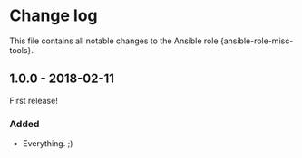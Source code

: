 # Change log

This file contains all notable changes to the Ansible role {ansible-role-misc-tools}.

## 1.0.0 - 2018-02-11

First release!

### Added
- Everything. ;)
